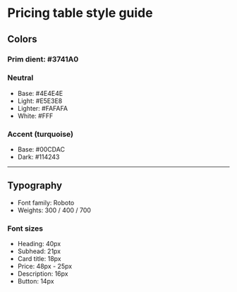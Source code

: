 # Pricing table style guide

## Colors

### Prim dient: #3741A0

### Neutral

- Base: #4E4E4E
- Light: #E5E3E8
- Lighter: #FAFAFA
- White: #FFF

### Accent (turquoise)

- Base: #00CDAC
- Dark: #114243

---

## Typography

- Font family: Roboto
- Weights: 300 / 400 / 700

### Font sizes

- Heading: 40px
- Subhead: 21px
- Card title: 18px
- Price: 48px - 25px
- Description: 16px
- Button: 14px